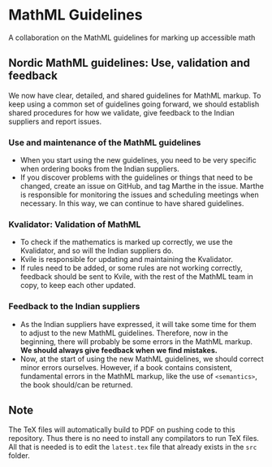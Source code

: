 # MathML Guidelines
A collaboration on the MathML guidelines for marking up accessible math

## Nordic MathML guidelines: Use, validation and feedback

We now have clear, detailed, and shared guidelines for MathML markup. To keep using a common set of guidelines going forward, we should establish shared procedures for how we validate, give feedback to the Indian suppliers and report issues. 

### Use and maintenance of the MathML guidelines

-	When you start using the new guidelines, you need to be very specific when ordering books from the Indian suppliers. 
-	If you discover problems with the guidelines or things that need to be changed, create an issue on GitHub, and tag Marthe in the issue. Marthe is responsible for monitoring the issues and scheduling meetings when necessary. In this way, we can continue to have shared guidelines. 

### Kvalidator: Validation of MathML

-	To check if the mathematics is marked up correctly, we use the Kvalidator, and so will the Indian suppliers do.  
-	Kvile is responsible for updating and maintaining the Kvalidator.
-	If rules need to be added, or some rules are not working correctly, feedback should be sent to Kvile, with the rest of the MathML team in copy, to keep each other updated. 

### Feedback to the Indian suppliers

-	As the Indian suppliers have expressed, it will take some time for them to adjust to the new MathML guidelines. Therefore, now in the beginning, there will probably be some errors in the MathML markup. **We should always give feedback when we find mistakes.** 
-	Now, at the start of using the new MathML guidelines, we should correct minor errors ourselves. However, if a book contains consistent, fundamental errors in the MathML markup, like the use of `<semantics>`, the book should/can be returned. 


## Note
The TeX files will automatically build to PDF on pushing code to this repository. Thus there is no need to install any compilators to run TeX files. All that is needed is to edit the `latest.tex` file that already exists in the `src` folder.